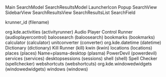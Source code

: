 Main
	SearchModel
		SearchResultsModel
	LauncherIcon
	Popup
		SearchView
			SidebarView
			SearchResultsView
				SearchResultsList
			SearchField


krunner_id (filename)

org.kde.activities (activityrunner)
Audio Player Control Runner (audioplayercontrol)
baloosearch (baloosearch)
bookmarks (bookmarks)
calculator (calculator)
unitconverter (converter)
org.kde.datetime (datetime)
Dictionary (dictionary)
Kill Runner (kill)
kwin (kwin)
locations (locations)
places (places)
Name=plasma-desktop (plasma)
PowerDevil (powerdevil)
services (services)
desktopsessions (sessions)
shell (shell)
Spell Checker (spellchecker)
webshortcuts (webshortcuts)
org.kde.windowedwidgets (windowedwidgets)
windows (windows)
